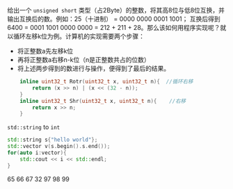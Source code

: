 


给出一个 `unsigned short` 类型（占2Byte）的整数，将其高8位与低8位互换，并输出互换后的数。例如：25（十进制） = 0000 0000 0001 1001；
互换后得到6400 = 0001 1001 0000 0000 = 212 + 211 + 28。那么该如何用程序实现呢？就以循环左移k位为例。计算机的实现需要两个步骤：

* 将正整数a先左移k位
* 再将正整数a右移n-k位（n是正整数共占的位数）
* 将上述两步得到的数进行与操作，便得到了最后的结果。


```cpp
    inline uint32_t Rotr(uint32_t x, uint32_t n){  //循环右移
        return (x >> n) | (x << (32 - n));
    }
    inline uint32_t Shr(uint32_t x, uint32_t n){    //右移
        return x >> n;
    }
```

`std::string` to `int`
```cpp
std::string s{"hello world"};
std::vector v(s.begin().s.end());
for(auto i:vector){
    std::cout << i << std::endl; 
}
```
65 66 67 32 97 98 99